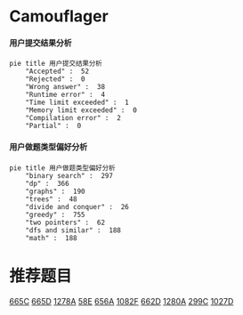 # Camouflager

<!-- tabs:start -->



#### **用户提交结果分析**

```mermaid
pie title 用户提交结果分析
    "Accepted" :  52
    "Rejected" :  0
    "Wrong answer" :  38
    "Runtime error" :  4
    "Time limit exceeded" :  1
    "Memory limit exceeded" :  0
    "Compilation error" :  2
    "Partial" :  0
```

#### **用户做题类型偏好分析**

```mermaid
pie title 用户做题类型偏好分析
    "binary search" :  297
    "dp" :  366
    "graphs" :  190
    "trees" :  48
    "divide and conquer" :  26
    "greedy" :  755
    "two pointers" :  62
    "dfs and similar" :  188
    "math" :  188
```



<!-- tabs:end -->
# 推荐题目
[665C](https://codeforces.com/contest/665/problem/C)
[665D](https://codeforces.com/contest/665/problem/D)
[1278A](https://codeforces.com/contest/1278/problem/A)
[58E](https://codeforces.com/contest/58/problem/E)
[656A](https://codeforces.com/contest/656/problem/A)
[1082F](https://codeforces.com/contest/1082/problem/F)
[662D](https://codeforces.com/contest/662/problem/D)
[1280A](https://codeforces.com/contest/1280/problem/A)
[299C](https://codeforces.com/contest/299/problem/C)
[1027D](https://codeforces.com/contest/1027/problem/D)

